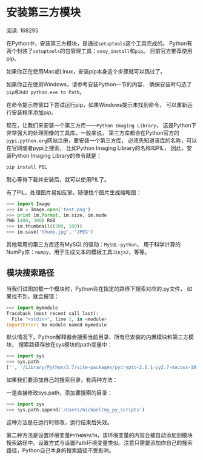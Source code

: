 # 安装第三方模块

阅读: 168295

在Python中，安装第三方模块，是通过`setuptools`这个工具完成的。
Python有两个封装了`setuptools`的包管理工具：`easy_install`和`pip`。
目前官方推荐使用pip。

如果你正在使用Mac或Linux，安装pip本身这个步骤就可以跳过了。

如果你正在使用Windows，请参考安装Python一节的内容，
确保安装时勾选了`pip`和`Add python.exe to Path`。

在命令提示符窗口下尝试运行pip，如果Windows提示未找到命令，
可以重新运行安装程序添加pip。

现在，让我们来安装一个第三方库——`Python Imaging Library`，
这是Python下非常强大的处理图像的工具库。一般来说，
第三方库都会在Python官方的`pypi.python.org`网站注册，要安装一个第三方库，
必须先知道该库的名称，可以在官网或者pypi上搜索，
比如Python Imaging Library的名称叫PIL，
因此，安装Python Imaging Library的命令就是：

```python
pip install PIL
```

耐心等待下载并安装后，就可以使用PIL了。

有了PIL，处理图片易如反掌。随便找个图片生成缩略图：

```python
>>> import Image
>>> im = Image.open('test.png')
>>> print im.format, im.size, im.mode
PNG (400, 300) RGB
>>> im.thumbnail((200, 100))
>>> im.save('thumb.jpg', 'JPEG')
```

其他常用的第三方库还有MySQL的驱动：`MySQL-python`，
用于科学计算的NumPy库：`numpy`，用于生成文本的模板工具`Jinja2`，等等。

## 模块搜索路径

当我们试图加载一个模块时，Python会在指定的路径下搜索对应的.py文件，
如果找不到，就会报错：

```python
>>> import mymodule
Traceback (most recent call last):
  File "<stdin>", line 1, in <module>
ImportError: No module named mymodule
```

默认情况下，Python解释器会搜索当前目录、所有已安装的内置模块和第三方模块，
搜索路径存放在sys模块的path变量中：

```python
>>> import sys
>>> sys.path
['', '/Library/Python/2.7/site-packages/pycrypto-2.6.1-py2.7-macosx-10.9-intel.egg', '/Library/Python/2.7/site-packages/PIL-1.1.7-py2.7-macosx-10.9-intel.egg', ...]
```

如果我们要添加自己的搜索目录，有两种方法：

一是直接修改sys.path，添加要搜索的目录：

```python
>>> import sys
>>> sys.path.append('/Users/michael/my_py_scripts')
```

这种方法是在运行时修改，运行结束后失效。

第二种方法是设置环境变量`PYTHONPATH`，该环境变量的内容会被自动添加到模块搜索路径中。设置方式与设置Path环境变量类似。注意只需要添加你自己的搜索路径，Python自己本身的搜索路径不受影响。
